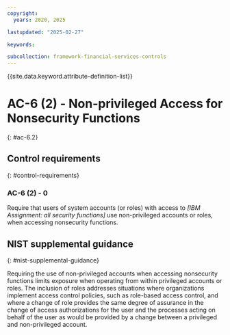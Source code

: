 ```yaml
---
copyright:
  years: 2020, 2025

lastupdated: "2025-02-27"

keywords:

subcollection: framework-financial-services-controls
---
```


{{site.data.keyword.attribute-definition-list}}

# AC-6 (2) -  Non-privileged Access for Nonsecurity Functions
{: #ac-6.2}

## Control requirements
{: #control-requirements}



### AC-6 (2) - 0


Require that users of system accounts (or roles) with access to _[IBM Assignment: all security functions]_ use non-privileged accounts or roles, when accessing nonsecurity functions.












## NIST supplemental guidance
{: #nist-supplemental-guidance}

Requiring the use of non-privileged accounts when accessing nonsecurity functions limits exposure when operating from within privileged accounts or roles. The inclusion of roles addresses situations where organizations implement access control policies, such as role-based access control, and where a change of role provides the same degree of assurance in the change of access authorizations for the user and the processes acting on behalf of the user as would be provided by a change between a privileged and non-privileged account.
